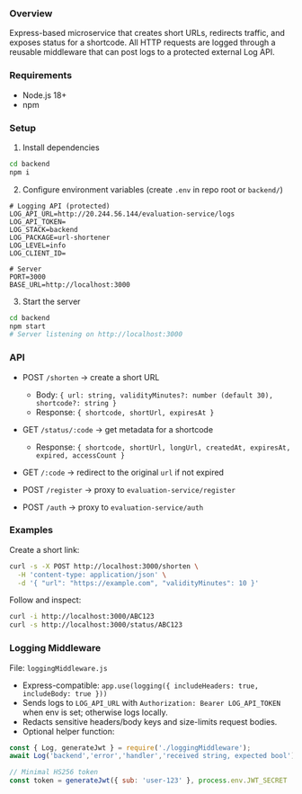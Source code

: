 

### Overview
Express-based microservice that creates short URLs, redirects traffic, and exposes status for a shortcode. All HTTP requests are logged through a reusable middleware that can post logs to a protected external Log API.

### Requirements
- Node.js 18+
- npm

### Setup
1) Install dependencies
```bash
cd backend
npm i
```

2) Configure environment variables (create `.env` in repo root or `backend/`)
```env
# Logging API (protected)
LOG_API_URL=http://20.244.56.144/evaluation-service/logs
LOG_API_TOKEN=
LOG_STACK=backend
LOG_PACKAGE=url-shortener
LOG_LEVEL=info
LOG_CLIENT_ID=

# Server
PORT=3000
BASE_URL=http://localhost:3000
```

3) Start the server
```bash
cd backend
npm start
# Server listening on http://localhost:3000
```

### API
- POST `/shorten` → create a short URL
  - Body: `{ url: string, validityMinutes?: number (default 30), shortcode?: string }`
  - Response: `{ shortcode, shortUrl, expiresAt }`

- GET `/status/:code` → get metadata for a shortcode
  - Response: `{ shortcode, shortUrl, longUrl, createdAt, expiresAt, expired, accessCount }`

- GET `/:code` → redirect to the original `url` if not expired

- POST `/register` → proxy to `evaluation-service/register`
- POST `/auth` → proxy to `evaluation-service/auth`

### Examples
Create a short link:
```bash
curl -s -X POST http://localhost:3000/shorten \
  -H 'content-type: application/json' \
  -d '{ "url": "https://example.com", "validityMinutes": 10 }'
```

Follow and inspect:
```bash
curl -i http://localhost:3000/ABC123
curl -s http://localhost:3000/status/ABC123
```

### Logging Middleware
File: `loggingMiddleware.js`
- Express-compatible: `app.use(logging({ includeHeaders: true, includeBody: true }))`
- Sends logs to `LOG_API_URL` with `Authorization: Bearer LOG_API_TOKEN` when env is set; otherwise logs locally.
- Redacts sensitive headers/body keys and size-limits request bodies.
- Optional helper function:
```javascript
const { Log, generateJwt } = require('./loggingMiddleware');
await Log('backend','error','handler','received string, expected bool');

// Minimal HS256 token
const token = generateJwt({ sub: 'user-123' }, process.env.JWT_SECRET || 'dev-secret', { expiresInSeconds: 3600 });
```